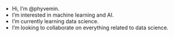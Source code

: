 - Hi, I’m @phyvemin.
- I’m interested in machine learning and AI.
- I’m currently learning data science.
- I’m looking to collaborate on everything related to data science.

<!---
phyvemin/phyvemin is a ✨ special ✨ repository because its `README.md` (this file) appears on your GitHub profile.
You can click the Preview link to take a look at your changes.
--->
